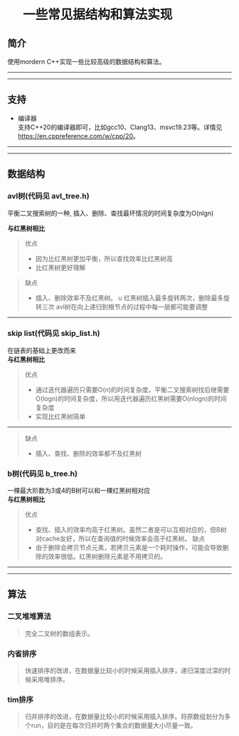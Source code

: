 # &emsp; 一些常见据结构和算法实现
## 简介 
使用mordern C++实现一些比较高级的数据结构和算法。  

------------------
-----------------
## 支持
* 编译器  
 支持C++20的编译器即可，比如gcc10、Clang13、msvc19.23等。详情见<https://en.cppreference.com/w/cpp/20>。

 ----------------
 ----------------
## 数据结构
### avl树(代码见 avl_tree.h)
平衡二叉搜索树的一种, 插入、删除、查找最坏情况的时间复杂度为O(nlgn)  

**与红黑树相比** 
> 优点 
> *  因为比红黑树更加平衡，所以查找效率比红黑树高
> * 比红黑树更好理解  

> 缺点
> * 插入、删除效率不及红黑树。  u
>   红黑树插入最多旋转两次，删除最多旋转三次
>   avl树在向上递归到根节点的过程中每一层都可能要调整

-----------------------
### skip list(代码见 skip_list.h)  
在链表的基础上更改而来  
**与红黑树相比**
> 优点
> * 通过迭代器遍历只需要O(n)的时间复杂度，平衡二叉搜索树找后继需要O(logn)的时间复杂度，所以用迭代器遍历红黑树需要O(nlogn)的时间复杂度
> * 实现比红黑树简单
------------------
> 缺点
> * 插入、查找、删除的效率都不及红黑树

### b树(代码见 b_tree.h)
一棵最大阶数为3或4的B树可以和一棵红黑树相对应  
**与红黑树相比**
> 优点
> * 查找、插入的效率均高于红黑树。虽然二者是可以互相对应的，但B树对cache友好，所以在查询值的时候效率会高于红黑树。
> 缺点
> * 由于删除会拷贝节点元素，若拷贝元素是一个耗时操作，可能会导致删除的效率很低。红黑树删除元素是不用拷贝的。  
--------------------------
--------------------------
## 算法  
### 二叉堆堆算法  
> 完全二叉树的数组表示。
### 内省排序  
> 快速排序的改进，在数据量比较小的时候采用插入排序，递归深度过深的时候采用堆排序。
### tim排序
> 归并排序的改进，在数据量比较小的时候采用插入排序。将原数组划分为多个run，目的是在每次归并时两个集合的数据量大小尽量一致。